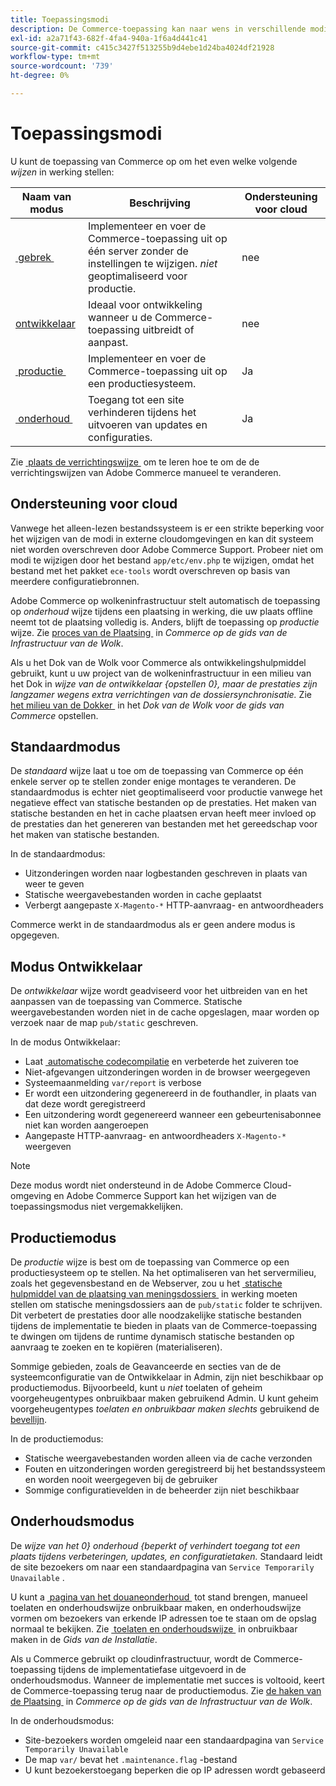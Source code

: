 ```yaml
---
title: Toepassingsmodi
description: De Commerce-toepassing kan naar wens in verschillende modi worden uitgevoerd. Bekijk een gedetailleerde lijst met de beschikbare toepassingsmodi.
exl-id: a2a71f43-682f-4fa4-940a-1f6a4d441c41
source-git-commit: c415c3427f513255b9d4ebe1d24ba4024df21928
workflow-type: tm+mt
source-wordcount: '739'
ht-degree: 0%

---
```


# Toepassingsmodi

U kunt de toepassing van Commerce op om het even welke volgende _wijzen_ in werking stellen:

| Naam van modus | Beschrijving | Ondersteuning voor cloud |
| ------------------------ | ------------------- | ------------- |
| [&#x200B; gebrek &#x200B;](#default-mode) | Implementeer en voer de Commerce-toepassing uit op één server zonder de instellingen te wijzigen. _niet_ geoptimaliseerd voor productie. | nee |
| [&#x200B; ontwikkelaar &#x200B;](#developer-mode) | Ideaal voor ontwikkeling wanneer u de Commerce-toepassing uitbreidt of aanpast. | nee |
| [&#x200B; productie &#x200B;](#production-mode) | Implementeer en voer de Commerce-toepassing uit op een productiesysteem. | Ja |
| [&#x200B; onderhoud &#x200B;](#maintenance-mode) | Toegang tot een site verhinderen tijdens het uitvoeren van updates en configuraties. | Ja |

Zie [&#x200B; plaats de verrichtingswijze &#x200B;](../cli/set-mode.md) om te leren hoe te om de de verrichtingswijzen van Adobe Commerce manueel te veranderen.

## Ondersteuning voor cloud

Vanwege het alleen-lezen bestandssysteem is er een strikte beperking voor het wijzigen van de modi in externe cloudomgevingen en kan dit systeem niet worden overschreven door Adobe Commerce Support. Probeer niet om modi te wijzigen door het bestand `app/etc/env.php` te wijzigen, omdat het bestand met het pakket `ece-tools` wordt overschreven op basis van meerdere configuratiebronnen.

Adobe Commerce op wolkeninfrastructuur stelt automatisch de toepassing op _onderhoud_ wijze tijdens een plaatsing in werking, die uw plaats offline neemt tot de plaatsing volledig is. Anders, blijft de toepassing op _productie_ wijze. Zie [&#x200B; proces van de Plaatsing &#x200B;](https://experienceleague.adobe.com/docs/commerce-cloud-service/user-guide/develop/deploy/process.html?lang=nl-NL#deploy-phase) in _Commerce op de gids van de Infrastructuur van de Wolk_.

Als u het Dok van de Wolk voor Commerce als ontwikkelingshulpmiddel gebruikt, kunt u uw project van de wolkeninfrastructuur in een milieu van het Dok in _wijze van de ontwikkelaar {opstellen 0}, maar de prestaties zijn langzamer wegens extra verrichtingen van de dossiersynchronisatie._ Zie [&#x200B; het milieu van de Dokker &#x200B;](https://developer.adobe.com/commerce/cloud-tools/docker/deploy/#launch-mode) in het _Dok van de Wolk voor de gids van Commerce_ opstellen.


## Standaardmodus

De _standaard_ wijze laat u toe om de toepassing van Commerce op één enkele server op te stellen zonder enige montages te veranderen. De standaardmodus is echter niet geoptimaliseerd voor productie vanwege het negatieve effect van statische bestanden op de prestaties. Het maken van statische bestanden en het in cache plaatsen ervan heeft meer invloed op de prestaties dan het genereren van bestanden met het gereedschap voor het maken van statische bestanden.

In de standaardmodus:

- Uitzonderingen worden naar logbestanden geschreven in plaats van weer te geven
- Statische weergavebestanden worden in cache geplaatst
- Verbergt aangepaste `X-Magento-*` HTTP-aanvraag- en antwoordheaders

Commerce werkt in de standaardmodus als er geen andere modus is opgegeven.

## Modus Ontwikkelaar

De _ontwikkelaar_ wijze wordt geadviseerd voor het uitbreiden van en het aanpassen van de toepassing van Commerce. Statische weergavebestanden worden niet in de cache opgeslagen, maar worden op verzoek naar de map `pub/static` geschreven.

In de modus Ontwikkelaar:

- Laat [&#x200B; automatische codecompilatie &#x200B;](../cli/code-compiler.md) en verbeterde het zuiveren toe
- Niet-afgevangen uitzonderingen worden in de browser weergegeven
- Systeemaanmelding `var/report` is verbose
- Er wordt een uitzondering gegenereerd in de fouthandler, in plaats van dat deze wordt geregistreerd
- Een uitzondering wordt gegenereerd wanneer een gebeurtenisabonnee niet kan worden aangeroepen
- Aangepaste HTTP-aanvraag- en antwoordheaders `X-Magento-*` weergeven

>[!NOTE]
>
>Deze modus wordt niet ondersteund in de Adobe Commerce Cloud-omgeving en Adobe Commerce Support kan het wijzigen van de toepassingsmodus niet vergemakkelijken.

## Productiemodus

De _productie_ wijze is best om de toepassing van Commerce op een productiesysteem op te stellen. Na het optimaliseren van het servermilieu, zoals het gegevensbestand en de Webserver, zou u het [&#x200B; statische hulpmiddel van de plaatsing van meningsdossiers &#x200B;](../cli/static-view-file-deployment.md) in werking moeten stellen om statische meningsdossiers aan de `pub/static` folder te schrijven. Dit verbetert de prestaties door alle noodzakelijke statische bestanden tijdens de implementatie te bieden in plaats van de Commerce-toepassing te dwingen om tijdens de runtime dynamisch statische bestanden op aanvraag te zoeken en te kopiëren (materialiseren).

Sommige gebieden, zoals de Geavanceerde en secties van de de systeemconfiguratie van de Ontwikkelaar in Admin, zijn niet beschikbaar op productiemodus. Bijvoorbeeld, kunt u _niet_ toelaten of geheim voorgeheugentypes onbruikbaar maken gebruikend Admin. U kunt geheim voorgeheugentypes _toelaten en onbruikbaar maken slechts_ gebruikend de [&#x200B; bevellijn &#x200B;](../cli/manage-cache.md#config-cli-subcommands-cache-en).

In de productiemodus:

- Statische weergavebestanden worden alleen via de cache verzonden
- Fouten en uitzonderingen worden geregistreerd bij het bestandssysteem en worden nooit weergegeven bij de gebruiker
- Sommige configuratievelden in de beheerder zijn niet beschikbaar

## Onderhoudsmodus

De _wijze van het 0&rbrace; onderhoud &lbrace;beperkt of verhindert toegang tot een plaats tijdens verbeteringen, updates, en configuratietaken._ Standaard leidt de site bezoekers om naar een standaardpagina van `Service Temporarily Unavailable` .

U kunt a [&#x200B; pagina van het douaneonderhoud &#x200B;](../../upgrade/troubleshooting/maintenance-mode-options.md) tot stand brengen, manueel toelaten en onderhoudswijze onbruikbaar maken, en onderhoudswijze vormen om bezoekers van erkende IP adressen toe te staan om de opslag normaal te bekijken. Zie [&#x200B; toelaten en onderhoudswijze &#x200B;](../../installation/tutorials/maintenance-mode.md) in onbruikbaar maken in de _Gids van de Installatie_.

Als u Commerce gebruikt op cloudinfrastructuur, wordt de Commerce-toepassing tijdens de implementatiefase uitgevoerd in de onderhoudsmodus. Wanneer de implementatie met succes is voltooid, keert de Commerce-toepassing terug naar de productiemodus. Zie [&#x200B; de haken van de Plaatsing &#x200B;](https://experienceleague.adobe.com/docs/commerce-cloud-service/user-guide/develop/deploy/best-practices.html?lang=nl-NL#phase-5%3A-deployment-hooks) in _Commerce op de gids van de Infrastructuur van de Wolk_.

In de onderhoudsmodus:

- Site-bezoekers worden omgeleid naar een standaardpagina van `Service Temporarily Unavailable`
- De map `var/` bevat het `.maintenance.flag` -bestand
- U kunt bezoekerstoegang beperken die op IP adressen wordt gebaseerd
